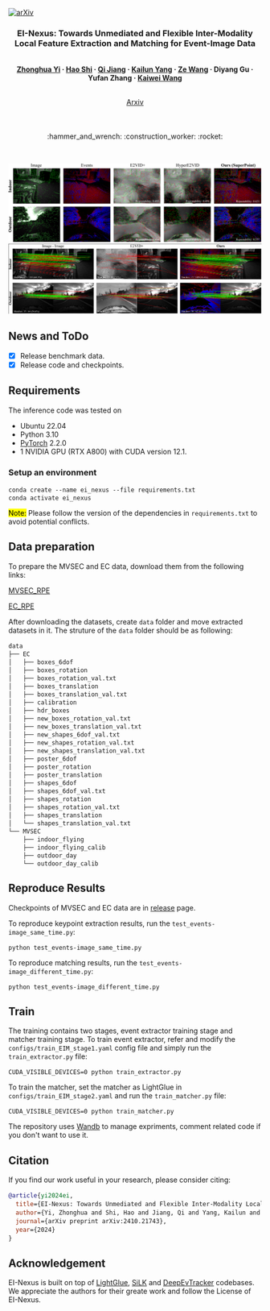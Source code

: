 [![arXiv](https://img.shields.io/badge/arXiv-EI_Nexus-red)](https://arxiv.org/abs/2410.21743)


### <p align="center">EI-Nexus: Towards Unmediated and Flexible Inter-Modality Local Feature Extraction and Matching for Event-Image Data
<br>
<div align="center">
  <b>
  <a href="https://github.com/ZhonghuaYi" target="_blank">Zhonghua&nbsp;Yi</a> &middot;
  <a href="https://github.com/MasterHow" target="_blank">Hao&nbsp;Shi</a> &middot;
  <a href="https://github.com/zju-jiangqi" target="_blank">Qi&nbsp;Jiang</a> &middot;
  <a href="https://scholar.google.com/citations?user=pKFqWhgAAAAJ" target="_blank">Kailun&nbsp;Yang</a> &middot;
  <a href="https://github.com/flysoaryun" target="_blank">Ze&nbsp;Wang</a> &middot;
  Diyang&nbsp;Gu &middot;
  Yufan&nbsp;Zhang &middot;
  <a href="https://scholar.google.com/citations?user=B6xWNvgAAAAJ" target="_blank">Kaiwei&nbsp;Wang</a> 
  </b>
  <br> <br>

  <a href="https://arxiv.org/abs/2410.21743" target="_blank">Arxiv</a>
  <br>
  

####
</div>
<br>
<p align="center">:hammer_and_wrench: :construction_worker: :rocket:</p>
<br>


![](assets/keypoints.png)
![](assets/matching.png)


## News and ToDo
- [x] Release benchmark data.
- [x] Release code and checkpoints.

## Requirements 

The inference code was tested on

* Ubuntu 22.04
* Python 3.10
* [PyTorch](https://pytorch.org/) 2.2.0
* 1 NVIDIA GPU (RTX A800) with CUDA version 12.1.
### Setup an environment
```shell
conda create --name ei_nexus --file requirements.txt
conda activate ei_nexus
```
<mark>Note:</mark> Please follow the version of the dependencies in `requirements.txt` to avoid potential conflicts. 

## Data preparation
To prepare the MVSEC and EC data, download them from the following links:

[MVSEC_RPE](https://huggingface.co/datasets/Zhonghua/MVSEC_RPE/tree/main)

[EC_RPE](https://huggingface.co/datasets/Zhonghua/EC_RPE/tree/main)

After downloading the datasets, create `data` folder and move extracted datasets in it.
The struture of the `data` folder should be as following:
```
data
├── EC
│   ├── boxes_6dof
│   ├── boxes_rotation
│   ├── boxes_rotation_val.txt
│   ├── boxes_translation
│   ├── boxes_translation_val.txt
│   ├── calibration
│   ├── hdr_boxes
│   ├── new_boxes_rotation_val.txt
│   ├── new_boxes_translation_val.txt
│   ├── new_shapes_6dof_val.txt
│   ├── new_shapes_rotation_val.txt
│   ├── new_shapes_translation_val.txt
│   ├── poster_6dof
│   ├── poster_rotation
│   ├── poster_translation
│   ├── shapes_6dof
│   ├── shapes_6dof_val.txt
│   ├── shapes_rotation
│   ├── shapes_rotation_val.txt
│   ├── shapes_translation
│   └── shapes_translation_val.txt
└── MVSEC
    ├── indoor_flying
    ├── indoor_flying_calib
    ├── outdoor_day
    └── outdoor_day_calib
```

## Reproduce Results
Checkpoints of MVSEC and EC data are in [release](https://github.com/ZhonghuaYi/EI-Nexus_official/releases) page.

To reproduce keypoint extraction results, run the `test_events-image_same_time.py`:
```shell
python test_events-image_same_time.py
```
To reproduce matching results, run the `test_events-image_different_time.py`:
```shell
python test_events-image_different_time.py
```

## Train
The training contains two stages, event extractor training stage and matcher training stage.
To train event extractor, refer and modify the `configs/train_EIM_stage1.yaml` config file and simply run the `train_extractor.py` file:
```shell
CUDA_VISIBLE_DEVICES=0 python train_extractor.py
```
To train the matcher, set the matcher as LightGlue in `configs/train_EIM_stage2.yaml` and run the `train_matcher.py` file:
```shell
CUDA_VISIBLE_DEVICES=0 python train_matcher.py
```
The repository uses [Wandb](https://wandb.ai) to manage expriments, comment related code if you don't want to use it.



## Citation
If you find our work useful in your research, please consider citing:

```bibtex
@article{yi2024ei,
  title={EI-Nexus: Towards Unmediated and Flexible Inter-Modality Local Feature Extraction and Matching for Event-Image Data},
  author={Yi, Zhonghua and Shi, Hao and Jiang, Qi and Yang, Kailun and Wang, Ze and Gu, Diyang and Zhang, Yufan and Wang, Kaiwei},
  journal={arXiv preprint arXiv:2410.21743},
  year={2024}
}
```

## Acknowledgement
EI-Nexus is built on top of [LightGlue](https://github.com/cvg/LightGlue), [SiLK](https://github.com/facebookresearch/silk) and [DeepEvTracker](https://github.com/uzh-rpg/deep_ev_tracker) codebases. We appreciate the authors for their greate work and follow the License of EI-Nexus.